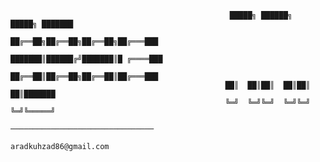 
                                                     █████╗ ██████╗  █████╗ ███████
                                                    ██╔══██╗██╔══██╗██╔══██╗██╔═══███
                                                    ███████║██████╔╝███████║█ ╔════███
                                                    ██╔══██║██╔══██╗██╔══██║██╔═══███
                                                    ██║  ██║██║  ██║██║  ██║███████
                                                    ╚═╝  ╚═╝╚═╝  ╚═╝╚═╝  ╚═╝╚═════╝
                                                    ────────────────────────────────
                                                         aradkuhzad86@gmail.com 



